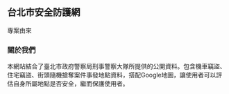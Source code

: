 ## 台北市安全防護網

專案由來

### 關於我們

本網站結合了臺北市政府警察局刑事警察大隊所提供的公開資料。包含機車竊盜、住宅竊盜、街頭隨機搶奪案件事發地點資料，搭配Google地圖，讓使用者可以評估自身所屬地點是否安全，繼而保護使用者。

